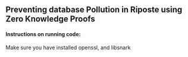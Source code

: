## Preventing database Pollution in Riposte using Zero Knowledge Proofs

#### Instructions on running code:

Make sure you have installed openssl, and libsnark

